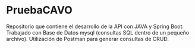 # PruebaCAVO

Repositorio que contiene el desarrollo de la API con JAVA y Spring Boot.
Trabajado con Base de Datos mysql (consultas SQL dentro de un pequeño archivo).
Utilización de Postman para generar consultas de CRUD. 
